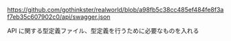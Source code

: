 https://github.com/gothinkster/realworld/blob/a98fb5c38cc485ef484fe8f3af7eb35c607902c0/api/swagger.json

API に関する型定義ファイル、型定義を行うために必要なものを入れる
